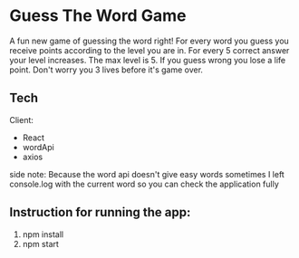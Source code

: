 # Guess The Word Game

A fun new game of guessing the word right!
For every word you guess you receive points according to the level you are in.
For every 5 correct answer your level increases. The max level is 5.
If you guess wrong you lose a life point. Don't worry you 3 lives before it's game over.

## Tech

Client:

- React
- wordApi
- axios

side note: Because the word api doesn't give easy words sometimes I left console.log with the current word so you can check the application fully

## Instruction for running the app:

1. npm install
2. npm start
